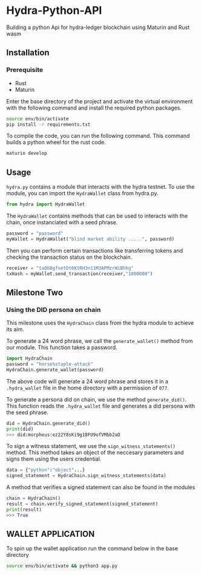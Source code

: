 


# Hydra-Python-API

Building a python Api for hydra-ledger blockchain using Maturin and Rust wasm


## Installation
### Prerequisite

* Rust
* Maturin

Enter the base directory of the project and activate the virtual environment with the following command and install the required python packages.

```bash
source env/bin/activate
pip install -r requirements.txt
```

To compile the code, you can run the following command. This command builds a python wheel for the rust code.
```bash
maturin develop
```

## Usage

`hydra.py` contains a module that interacts with the hydra testnet. To use the module, you can import the `HydraWallet` class from hydra.py.

```python
from hydra import HydraWallet
```

The `HydraWallet` contains methods that can be used to interacts with the chain, once instanciated with a seed phrase.

```python
password = "password"
myWallet = HydraWallet("blind market ability .....", password)
```
Then you can perform certain transactions like transferring tokens and checking the transaction status on the blockchain.

```python
receiver = "taQb8gfnetDt6KtRH3n11M3APMzrWiBhhg"
txHash = myWallet.send_transaction(receiver,"1000000")
```

## Milestone Two
### Using the DID persona on chain

This milestone uses the `HydraChain` class from the hydra module to achieve its aim.

To generate a 24 word phrase, we call the `generate_wallet()` method from our module. This function takes a password.
```python
import HydraChain
password = "horse%staple-attack"
HydraChain.generate_wallet(password)
```
The above code will generate a 24 word phrase and stores it in a `.hydra_wallet` file in the home directory with a permission of `077`. 

To generate a persona did on chain, we use the method `generate_did()`. This function reads the `.hydra_wallet` file and generates a did persona with the seed phrase.

```python
did = HydraChain.generate_did()
print(did)
>>> did:morpheus:ez22Y8sKi9g18FU9ofVMbb2aD
```

To sign a witness statement, we use the `sign_witness_statements()` method. This method takes an object of the neccesary parameters and signs them using the users credential.

```python
data = {"python":"object"...}
signed_statement = HydraChain.sign_witness_statements(data)
```
A method that verifies a signed statement can also be found in the modules
```python
chain = HydraChain()
result = chain.verify_signed_statement(signed_statement)
print(result)
>>> True
```

## WALLET APPLICATION

To spin up the wallet application run the command below in the base directory

```bash
source env/bin/activate && python3 app.py
```
